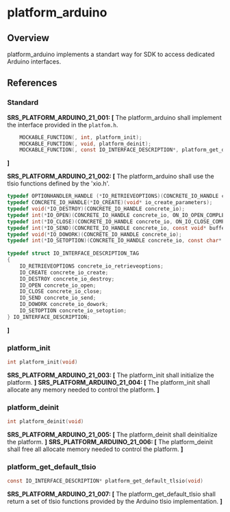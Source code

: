 platform_arduino
=============

## Overview

platform_arduino implements a standart way for SDK to access dedicated Arduino interfaces.  

## References


###  Standard

**SRS_PLATFORM_ARDUINO_21_001: [** The platform_arduino shall implement the interface provided in the `platfom.h`.
```c
    MOCKABLE_FUNCTION(, int, platform_init);
    MOCKABLE_FUNCTION(, void, platform_deinit);
    MOCKABLE_FUNCTION(, const IO_INTERFACE_DESCRIPTION*, platform_get_default_tlsio);
```
**]**

**SRS_PLATFORM_ARDUINO_21_002: [** The platform_arduino shall use the tlsio functions defined by the 'xio.h'.
```c
typedef OPTIONHANDLER_HANDLE (*IO_RETRIEVEOPTIONS)(CONCRETE_IO_HANDLE concrete_io); 
typedef CONCRETE_IO_HANDLE(*IO_CREATE)(void* io_create_parameters); 
typedef void(*IO_DESTROY)(CONCRETE_IO_HANDLE concrete_io); 
typedef int(*IO_OPEN)(CONCRETE_IO_HANDLE concrete_io, ON_IO_OPEN_COMPLETE on_io_open_complete, void* on_io_open_complete_context, ON_BYTES_RECEIVED on_bytes_received, void* on_bytes_received_context, ON_IO_ERROR on_io_error, void* on_io_error_context); 
typedef int(*IO_CLOSE)(CONCRETE_IO_HANDLE concrete_io, ON_IO_CLOSE_COMPLETE on_io_close_complete, void* callback_context); 
typedef int(*IO_SEND)(CONCRETE_IO_HANDLE concrete_io, const void* buffer, size_t size, ON_SEND_COMPLETE on_send_complete, void* callback_context); 
typedef void(*IO_DOWORK)(CONCRETE_IO_HANDLE concrete_io); 
typedef int(*IO_SETOPTION)(CONCRETE_IO_HANDLE concrete_io, const char* optionName, const void* value); 
 
typedef struct IO_INTERFACE_DESCRIPTION_TAG 
{ 
    IO_RETRIEVEOPTIONS concrete_io_retrieveoptions; 
    IO_CREATE concrete_io_create; 
    IO_DESTROY concrete_io_destroy; 
    IO_OPEN concrete_io_open; 
    IO_CLOSE concrete_io_close; 
    IO_SEND concrete_io_send; 
    IO_DOWORK concrete_io_dowork; 
    IO_SETOPTION concrete_io_setoption; 
} IO_INTERFACE_DESCRIPTION; 
```
**]**

###  platform_init

```c
int platform_init(void)
```

**SRS_PLATFORM_ARDUINO_21_003: [** The platform_init shall initialize the platform. **]**
**SRS_PLATFORM_ARDUINO_21_004: [** The platform_init shall allocate any memory needed to control the platform. **]** 


###  platform_deinit

```c
int platform_deinit(void)
```

**SRS_PLATFORM_ARDUINO_21_005: [** The platform_deinit shall deinitialize the platform. **]**
**SRS_PLATFORM_ARDUINO_21_006: [** The platform_deinit shall free all allocate memory needed to control the platform. **]** 


###  platform_get_default_tlsio

```c
const IO_INTERFACE_DESCRIPTION* platform_get_default_tlsio(void)
```

**SRS_PLATFORM_ARDUINO_21_007: [** The platform_get_default_tlsio shall return a set of tlsio functions provided by the Arduino tlsio implementation. **]**
